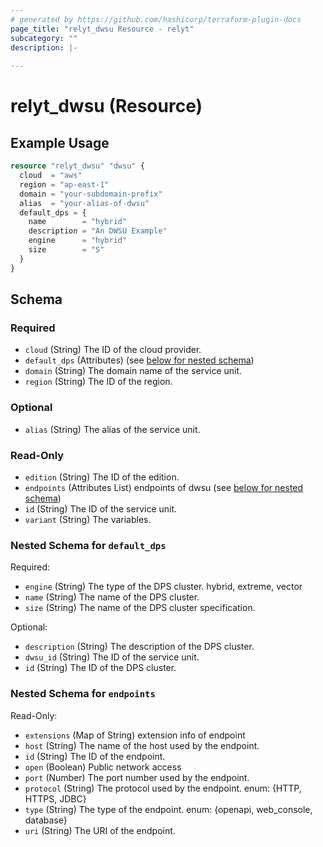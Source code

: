 ```yaml
---
# generated by https://github.com/hashicorp/terraform-plugin-docs
page_title: "relyt_dwsu Resource - relyt"
subcategory: ""
description: |-
  
---
```


# relyt_dwsu (Resource)



## Example Usage

```terraform
resource "relyt_dwsu" "dwsu" {
  cloud  = "aws"
  region = "ap-east-1"
  domain = "your-subdomain-prefix"
  alias  = "your-alias-of-dwsu"
  default_dps = {
    name        = "hybrid"
    description = "An DWSU Example"
    engine      = "hybrid"
    size        = "S"
  }
}
```

<!-- schema generated by tfplugindocs -->
## Schema

### Required

- `cloud` (String) The ID of the cloud provider.
- `default_dps` (Attributes) (see [below for nested schema](#nestedatt--default_dps))
- `domain` (String) The domain name of the service unit.
- `region` (String) The ID of the region.

### Optional

- `alias` (String) The alias of the service unit.

### Read-Only

- `edition` (String) The ID of the edition.
- `endpoints` (Attributes List) endpoints of dwsu (see [below for nested schema](#nestedatt--endpoints))
- `id` (String) The ID of the service unit.
- `variant` (String) The variables.

<a id="nestedatt--default_dps"></a>
### Nested Schema for `default_dps`

Required:

- `engine` (String) The type of the DPS cluster. hybrid, extreme, vector
- `name` (String) The name of the DPS cluster.
- `size` (String) The name of the DPS cluster specification.

Optional:

- `description` (String) The description of the DPS cluster.
- `dwsu_id` (String) The ID of the service unit.
- `id` (String) The ID of the DPS cluster.


<a id="nestedatt--endpoints"></a>
### Nested Schema for `endpoints`

Read-Only:

- `extensions` (Map of String) extension info of endpoint
- `host` (String) The name of the host used by the endpoint.
- `id` (String) The ID of the endpoint.
- `open` (Boolean) Public network access
- `port` (Number) The port number used by the endpoint.
- `protocol` (String) The protocol used by the endpoint. enum: {HTTP, HTTPS, JDBC}
- `type` (String) The type of the endpoint. enum: {openapi, web_console, database}
- `uri` (String) The URI of the endpoint.
